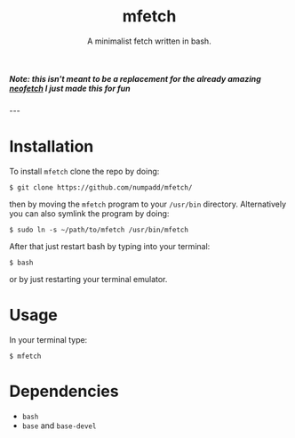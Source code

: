 <h1 align="center">mfetch</h1>
<p align="center">A minimalist fetch written in bash.</p>
<br>
<h5><em>Note: this isn't meant to be a replacement for the already amazing <a href="https://github.com/dylanaraps/neofetch">neofetch</a> I just made this for fun</em></h5>
---

# Installation

To install `mfetch` clone the repo by doing:

`$ git clone https://github.com/numpadd/mfetch/` 

then by moving the `mfetch` program to your `/usr/bin` directory. Alternatively you can also symlink the program by doing:

`$ sudo ln -s ~/path/to/mfetch /usr/bin/mfetch`

After that just restart bash by typing into your terminal:

`$ bash`

or by just restarting your terminal emulator.

# Usage

In your terminal type:

`$ mfetch`

# Dependencies

* `bash`
* `base` and `base-devel`
